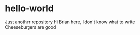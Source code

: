 # hello-world
Just another repository
Hi Brian here, I don't know what to write 
Cheeseburgers are good
